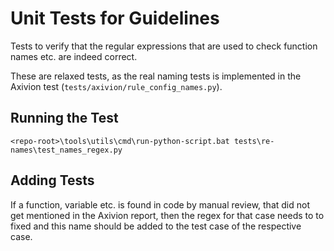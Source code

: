 # Unit Tests for Guidelines

Tests to verify that the regular expressions that are used to check function
names etc. are indeed correct.

These are relaxed tests, as the real naming tests is implemented in the Axivion
test (``tests/axivion/rule_config_names.py``).

## Running the Test

```console
<repo-root>\tools\utils\cmd\run-python-script.bat tests\re-names\test_names_regex.py
```

## Adding Tests

If a function, variable etc. is found in code by manual review, that did not
get mentioned in the Axivion report, then the regex for that case needs to to
fixed and this name should be added to the test case of the respective case.
